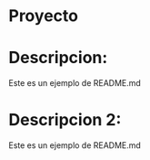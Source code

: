 # Proyecto

# Descripcion:

Este es un ejemplo de README.md

# Descripcion 2:

Este es un ejemplo de README.md
